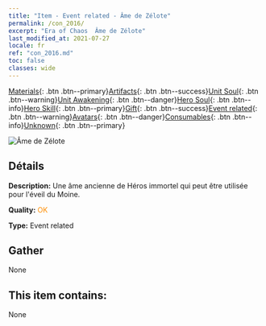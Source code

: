 ```yaml
---
title: "Item - Event related - Âme de Zélote"
permalink: /con_2016/
excerpt: "Era of Chaos  Âme de Zélote"
last_modified_at: 2021-07-27
locale: fr
ref: "con_2016.md"
toc: false
classes: wide
---
```

 [Materials](/ItemsFR/){: .btn .btn--primary}[Artifacts](/ItemsFR/Artifacts/){: .btn .btn--success}[Unit Soul](/ItemsFR/UnitSoul/){: .btn .btn--warning}[Unit Awakening](/ItemsFR/UnitAwakening/){: .btn .btn--danger}[Hero Soul](/ItemsFR/HeroSoul/){: .btn .btn--info}[Hero Skill](/ItemsFR/HeroSkill/){: .btn .btn--primary}[Gift](/ItemsFR/Gift/){: .btn .btn--success}[Event related](/ItemsFR/Events/){: .btn .btn--warning}[Avatars](/ItemsFR/Avatars/){: .btn .btn--danger}[Consumables](/ItemsFR/Consumables/){: .btn .btn--info}[Unknown](/ItemsFR/Unknown/){: .btn .btn--primary}

 ![Âme de Zélote](/images/t/juexing_105.jpg)

## Détails
 **Description:** Une âme ancienne de Héros immortel qui peut être utilisée pour l'éveil du Moine.

 **Quality:** <span style="color: #FF8C00">OK</span>

 **Type:** Event related

## Gather

  None

## This item contains:

  None

